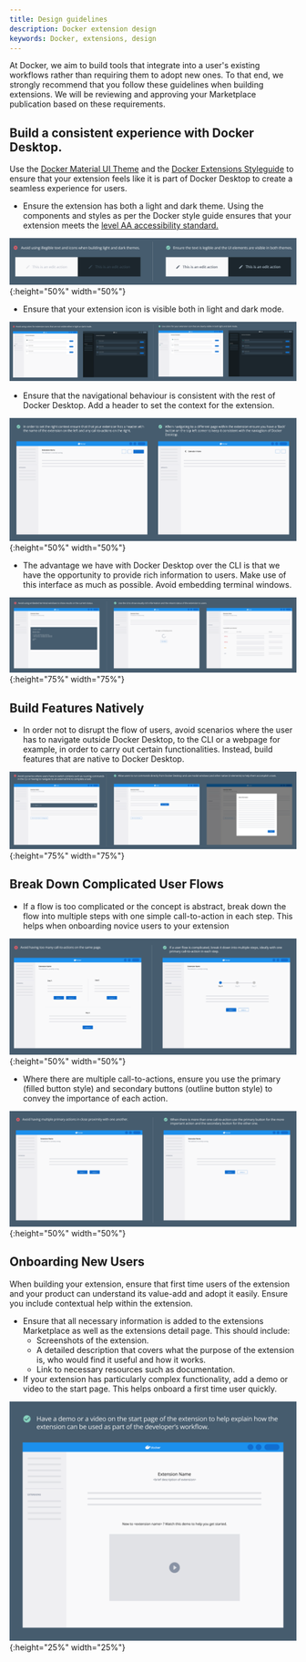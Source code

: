 ```yaml
---
title: Design guidelines
description: Docker extension design
keywords: Docker, extensions, design
---
```


At Docker, we aim to build tools that integrate into a user's existing workflows rather than requiring them to adopt new ones. To that end, we strongly recommend that you follow these guidelines when building extensions. We will be reviewing and approving your Marketplace publication based on these requirements.

## Build a consistent experience with Docker Desktop.

Use the [Docker Material UI Theme](https://www.npmjs.com/package/@docker/docker-mui-theme) and the [Docker Extensions Styleguide](https://www.figma.com/file/U7pLWfEf6IQKUHLhdateBI/Docker-Design-Guidelines?node-id=1%3A28771) to ensure that your extension feels like it is part of Docker Desktop to create a seamless experience for users.

- Ensure the extension has both a light and dark theme. Using the components and styles as per the Docker style guide ensures that your extension meets the [level AA accessibility standard.](https://www.w3.org/WAI/WCAG2AA-Conformance)

![light and dark mode](./images/light_dark_mode.png){:height="50%" width="50%"}

- Ensure that your extension icon is visible both in light and dark mode.

![icon colors](./images/icon_colors.png)

- Ensure that the navigational behaviour is consistent with the rest of Docker Desktop. Add a header to set the context for the extension.

![header](./images/header.png){:height="50%" width="50%"}

- The advantage we have with Docker Desktop over the CLI is that we have the opportunity to provide rich information to users. Make use of this interface as much as possible. Avoid embedding terminal windows.

![terminal window](./images/terminal_window.png){:height="75%" width="75%"}

## Build Features Natively

- In order not to disrupt the flow of users, avoid scenarios where the user has to navigate outside Docker Desktop, to the CLI or a webpage for example, in order to carry out certain functionalities. Instead, build features that are native to Docker Desktop.

![switch context](./images/switch_context.png){:height="75%" width="75%"}

## Break Down Complicated User Flows

- If a flow is too complicated or the concept is abstract, break down the flow into multiple steps with one simple call-to-action in each step. This helps when onboarding novice users to your extension

![complicated flow](./images/complicated_flows.png){:height="50%" width="50%"}

- Where there are multiple call-to-actions, ensure you use the primary (filled button style) and secondary buttons (outline button style) to convey the importance of each action.

![call to action](./images/cta.png){:height="50%" width="50%"}

## Onboarding New Users

When building your extension, ensure that first time users of the extension and your product can understand its value-add and adopt it easily. Ensure you include contextual help within the extension.

- Ensure that all necessary information is added to the extensions Marketplace as well as the extensions detail page. This should include:
  - Screenshots of the extension.
  - A detailed description that covers what the purpose of the extension is, who would find it useful and how it works.
  - Link to necessary resources such as documentation.
- If your extension has particularly complex functionality, add a demo or video to the start page. This helps onboard a first time user quickly.

![start page](./images/start_page.png){:height="25%" width="25%"}
